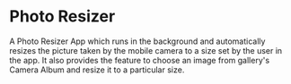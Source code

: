 # Photo Resizer
A Photo Resizer App which runs in the background and automatically resizes the picture taken by the mobile camera to a size set by the user in the app.
It also provides the feature to choose an image from gallery's Camera Album and resize it to a particular size.